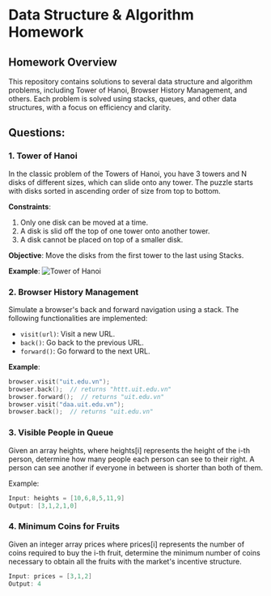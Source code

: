 # Data Structure & Algorithm Homework

## Homework Overview

This repository contains solutions to several data structure and algorithm problems, including Tower of Hanoi, Browser History Management, and others. Each problem is solved using stacks, queues, and other data structures, with a focus on efficiency and clarity.

## Questions:

### 1. Tower of Hanoi

In the classic problem of the Towers of Hanoi, you have 3 towers and N disks of different sizes, which can slide onto any tower. The puzzle starts with disks sorted in ascending order of size from top to bottom.

**Constraints**:
1. Only one disk can be moved at a time.
2. A disk is slid off the top of one tower onto another tower.
3. A disk cannot be placed on top of a smaller disk.

**Objective**:
Move the disks from the first tower to the last using Stacks.

**Example**:
![Tower of Hanoi](https://upload.wikimedia.org/wikipedia/commons/4/4f/Tower_of_Hanoi.gif)

### 2. Browser History Management

Simulate a browser's back and forward navigation using a stack. The following functionalities are implemented:

- `visit(url)`: Visit a new URL.
- `back()`: Go back to the previous URL.
- `forward()`: Go forward to the next URL.

**Example**:
```cpp
browser.visit("uit.edu.vn");
browser.back();  // returns "httt.uit.edu.vn"
browser.forward();  // returns "uit.edu.vn"
browser.visit("daa.uit.edu.vn");
browser.back();  // returns "uit.edu.vn"
```
### 3. Visible People in Queue
   
Given an array heights, where heights[i] represents the height of the i-th person, determine how many people each person can see to their right. A person can see another if everyone in between is shorter than both of them.

Example:
```cpp
Input: heights = [10,6,8,5,11,9]
Output: [3,1,2,1,0]
```
### 4. Minimum Coins for Fruits

Given an integer array prices where prices[i] represents the number of coins required to buy the i-th fruit, determine the minimum number of coins necessary to obtain all the fruits with the market's incentive structure.
```cpp
Input: prices = [3,1,2]
Output: 4
```
